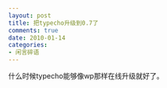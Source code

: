 ```yaml
---
layout: post
title: 把typecho升级到0.7了
comments: true
date: 2010-01-14
categories:
- 闲言碎语
---
```


<p>什么时候typecho能够像wp那样在线升级就好了。</p>				
